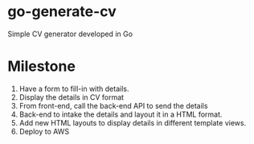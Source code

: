 # go-generate-cv
Simple CV generator developed in Go

# Milestone
1. Have a form to fill-in with details.
2. Display the details in CV format
3. From front-end, call the back-end API to send the details
4. Back-end to intake the details and layout it in a HTML format.
5. Add new HTML layouts to display details in different template views.
6. Deploy to AWS
